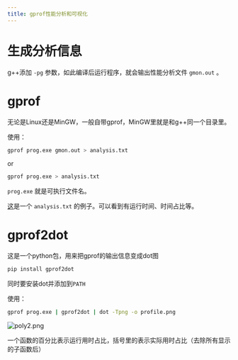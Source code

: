 ```yaml
---
title: gprof性能分析和可视化
---
```


# 生成分析信息

g++添加 `-pg` 参数，如此编译后运行程序，就会输出性能分析文件 `gmon.out` 。

# gprof

无论是Linux还是MinGW，一般自带gprof，MinGW里就是和g++同一个目录里。

使用：

```bash
gprof prog.exe gmon.out > analysis.txt
```
or
```bash
gprof prog.exe > analysis.txt
```

`prog.exe` 就是可执行文件名。

[这](https://paste.ubuntu.com/p/3S6T7xF2F3/)是一个 `analysis.txt` 的例子。可以看到有运行时间、时间占比等。

# gprof2dot
这是一个python包，用来把gprof的输出信息变成dot图

```bash
pip install gprof2dot
```
同时要安装dot并添加到`PATH`

使用：

```bash
gprof prog.exe | gprof2dot | dot -Tpng -o profile.png
```

![poly2.png](https://i.loli.net/2021/11/27/wivClo4OursnYLD.png)

一个函数的百分比表示运行用时占比，括号里的表示实际用时占比（去除所有显示的子函数后）